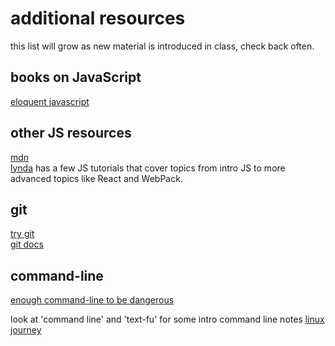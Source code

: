# additional resources

this list will grow as new material is introduced in class, check back often.

## books on JavaScript

[eloquent javascript](http://eloquentjavascript.net/)

## other JS resources

[mdn](https://developer.mozilla.org/en-US/)  
[lynda](https://www.lynda.com/) has a few JS tutorials that cover topics from intro JS to
more advanced topics like React and WebPack.

## git

[try git](https://try.github.io/levels/1/challenges/1)  
[git docs](https://git-scm.com/doc)

## command-line

[enough command-line to be dangerous](https://www.learnenough.com/command-line-tutorial)

look at 'command line' and 'text-fu' for some intro command line notes
[linux journey](https://linuxjourney.com)
